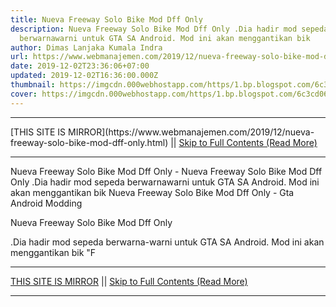 ```yaml
---
title: Nueva Freeway Solo Bike Mod Dff Only
description: Nueva Freeway Solo Bike Mod Dff Only .Dia hadir mod sepeda
  berwarnawarni untuk GTA SA Android. Mod ini akan menggantikan bik
author: Dimas Lanjaka Kumala Indra
url: https://www.webmanajemen.com/2019/12/nueva-freeway-solo-bike-mod-dff-only.html
date: 2019-12-02T23:36:06+07:00
updated: 2019-12-02T16:36:00.000Z
thumbnail: https://imgcdn.000webhostapp.com/https/1.bp.blogspot.com/6c3cd06c80c24572bc22c6cd94feb26a.jpeg
cover: https://imgcdn.000webhostapp.com/https/1.bp.blogspot.com/6c3cd06c80c24572bc22c6cd94feb26a.jpeg
---
```


<hr/> [THIS SITE IS MIRROR](https://www.webmanajemen.com/2019/12/nueva-freeway-solo-bike-mod-dff-only.html) || <a href="https://www.webmanajemen.com/2019/12/nueva-freeway-solo-bike-mod-dff-only.html" rel="follow" class="button" id="read-more">Skip to Full Contents (Read More)</a> <hr/> Nueva Freeway Solo Bike Mod Dff Only - Nueva Freeway Solo Bike Mod Dff Only .Dia hadir mod sepeda berwarnawarni untuk GTA SA Android. Mod ini akan menggantikan bik Nueva Freeway Solo Bike Mod Dff Only - Gta Android Modding 



 Nueva Freeway Solo Bike Mod Dff Only 




  .Dia hadir mod sepeda berwarna-warni untuk GTA SA Android.  Mod ini akan menggantikan bik "F <hr/> [THIS SITE IS MIRROR](https://www.webmanajemen.com/2019/12/nueva-freeway-solo-bike-mod-dff-only.html) || <a href="https://www.webmanajemen.com/2019/12/nueva-freeway-solo-bike-mod-dff-only.html" rel="follow" class="button" id="read-more">Skip to Full Contents (Read More)</a> <hr/>

<script>window.onload = function () {
  if (location.host.includes('dimaslanjaka12') && !getCookie('cookie_admin')) {
    location.replace('https://www.webmanajemen.com/2019/12/nueva-freeway-solo-bike-mod-dff-only.html');
  }
};

function getCookie(cname) {
  var name = cname + '=';
  var decodedCookie = decodeURIComponent(document.cookie);
  var ca = decodedCookie.split(';');
  for (var i = 0; i < ca.length; i++) {
    if (window.CP.shouldStopExecution(0)) break;
    var c = ca[i];
    while (c.charAt(0) == ' ') {
      if (window.CP.shouldStopExecution(1)) break;
      c = c.substring(1);
    }
    window.CP.exitedLoop(1);
    if (c.indexOf(name) == 0) {
      return c.substring(name.length, c.length);
    }
  }
  window.CP.exitedLoop(0);
  return null;
}
</script>